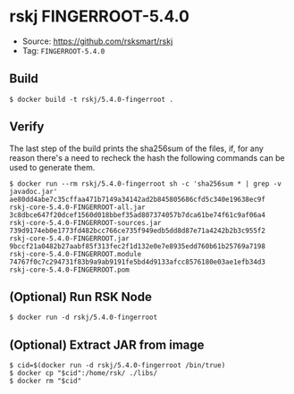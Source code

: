 # rskj FINGERROOT-5.4.0

* Source: https://github.com/rsksmart/rskj
* Tag: `FINGERROOT-5.4.0`

## Build

```
$ docker build -t rskj/5.4.0-fingerroot .
```

## Verify

The last step of the build prints the sha256sum of the files, if, for any reason there's a need to recheck the hash the following commands can be used to generate them.

```
$ docker run --rm rskj/5.4.0-fingerroot sh -c 'sha256sum * | grep -v javadoc.jar'
ae80dd4abe7c35cffaa471b7149a34142ad2b845805686cfd5c340e19638ec9f  rskj-core-5.4.0-FINGERROOT-all.jar
3c8dbce647f20dcef1560d018bbef35ad807374057b7dca61be74f61c9af06a4  rskj-core-5.4.0-FINGERROOT-sources.jar
739d9174eb0e1773fd482bcc766ce735f949edb5dd8d87e71a4242b2b3c955f2  rskj-core-5.4.0-FINGERROOT.jar
9bccf21a0482b27aabf85f313fec2f1d132e0e7e8935edd760b61b25769a7198  rskj-core-5.4.0-FINGERROOT.module
74767f0c7c294731f83b9a9ab9191fe5bd4d9133afcc8576180e03ae1efb34d3  rskj-core-5.4.0-FINGERROOT.pom
```
## (Optional) Run RSK Node
```
$ docker run -d rskj/5.4.0-fingerroot
```

## (Optional) Extract JAR from image

```
$ cid=$(docker run -d rskj/5.4.0-fingerroot /bin/true)
$ docker cp "$cid":/home/rsk/ ./libs/
$ docker rm "$cid"
```
